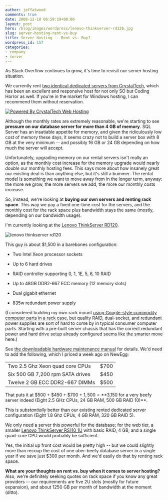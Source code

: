 ```yaml
---
author: jeffatwood
comments: true
date: 2008-12-10 06:59:19+00:00
layout: post
hero: /blog/images/wordpress/lenovo-thinkserver-rd120.jpg
slug: server-hosting-rent-vs-buy
title: Server Hosting -- Rent vs. Buy?
wordpress_id: 157
categories:
- company
- server
---
```



As Stack Overflow continues to grow, it's time to revisit our server hosting situation.



We currently rent [two identical dedicated servers from CrystalTech](http://blog.stackoverflow.com/2008/04/our-dedicated-server/), which has been an excellent and responsive host for not only SO but Coding Horror as well. If you're in the market for Windows hosting, I can recommend them without reservation.



[![Powered By CrystalTech Web Hosting](http://blog.stackoverflow.com/wp-content/uploads/powered-by-crystaltech.png)](http://crystaltech.com/dedicated-windows.aspx?uid=101)



Although the monthly rates are extremely reasonable, we're starting to see **pressure on our database server for more than 4 GB of memory**. SQL Server has an insatiable appetite for memory, and given the ridiculously low cost of memory these days, it seems crazy not to build a server box with 8 GB at the very minimum -- and possibly 16 GB or 24 GB depending on how much the server will accept.



Unfortunately, upgrading memory on our rental servers isn't really an option, as the monthly cost increase for the memory upgrade would nearly _double_ our monthly hosting fees. This says more about how insanely great our existing deal is than anything else, but it's still a bummer. The rental model is something we want to move away from in the longer term, anyway: the more we grow, the more servers we add, the more our monthly costs increase.



So, instead, we're looking at **buying our own servers and renting rack space**. This way we pay a fixed one-time cost for the servers, and the monthly cost for the rack space plus bandwidth stays the same (mostly, depending on our bandwidth usage).



I'm currently looking at the [Lenovo ThinkServer RD120](http://www.buy.com/prod/lenovo-thinkserver-rd120-server-xeon-1-86ghz-2gb-ddr2-sdram-raid/q/loc/101/209246521.html).



![lenovo thinkserver rd120](/blog/images/wordpress/lenovo-thinkserver-rd120.jpg)



This guy is about $1,500 in a barebones configuration:







  * Two Intel Xeon processor sockets

  * Up to 6 hard drives

  * RAID controller supporting 0, 1, 1E, 5, 6, 10 RAID

  * Up to 48GB DDR2-667 ECC memory (12 memory slots)

  * Dual gigabit ethernet

  * 835w redundant power supply




(I considered building my own rack mount [using Google-style commodity computer parts in a rack case](http://www.codinghorror.com/blog/archives/000814.html), but quality RAID, dual-socket, and redundant power supplies are sort of hard to come by in typical consumer computer parts. Starting with a pre-built server chassis that has the correct redundant power and hard drive setup already configured seems like the smarter move here.)



See [the downloadable hardware maintenance manual](http://www-307.ibm.com/pc/support/site.wss/MIGR-70408.html) for details. We'd need to add the following, which I priced a week ago on NewEgg:



<table cellpadding="4" width="400" cellspacing="4" >
<tr >
<td >Two 2.5 Ghz Xeon quad core CPUs
</td>
<td >$700
</td></tr>
<tr >
<td >Six 500 GB 7,200 rpm SATA drives
</td>
<td >$450
</td></tr>
<tr >
<td >Twelve 2 GB ECC DDR2-667 DIMMs
</td>
<td >$500
</td></tr>
</table>



That puts it at $500 + $450 + $700 + $1,500 = **$3,150 for a very beefy server indeed (Eight 2.5 GHz CPUs, 24 GB RAM, 500 GB RAID 10)**. 



This is _substantially_ better than our existing rented dedicated server configuration (Eight 1.8 Ghz CPUs, 4 GB RAM, 320 GB RAID 5).



We only need a server this powerful for the database; for the web tier, a smaller [Lenovo ThinkServer RS110 1U](http://www.buy.com/prod/lenovo-thinkserver-rs110-server-1-x-core-2-duo-2-53ghz-1gb-ddr2-sdram/q/loc/101/209246526.html) with basic RAID, 4 GB, and a single quad-core CPU would probably be sufficient.



Yes, the initial up front cost would be pretty high -- but we could slightly more than recoup the cost of one uber-beefy database server in a single year if we save just $300 per month. And we'd easily do that by renting rack space.



**What are your thoughts on rent vs. buy when it comes to server hosting?** Also, we're definitely seeking quotes on rack space if you know any great providers -- our requirements are five 2U slots (mostly for future expansion), and about 1250 GB per month of bandwidth at the moment (ditto).

